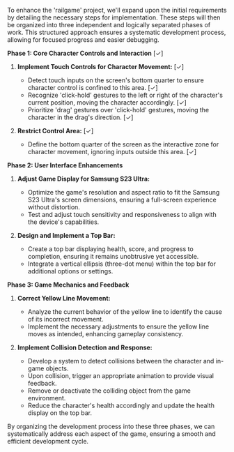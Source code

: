 To enhance the 'railgame' project, we'll expand upon the initial requirements by detailing the necessary steps for implementation. These steps will then be organized into three independent and logically separated phases of work. This structured approach ensures a systematic development process, allowing for focused progress and easier debugging.

**Phase 1: Core Character Controls and Interaction** [✓]

1. **Implement Touch Controls for Character Movement:** [✓]
   - Detect touch inputs on the screen's bottom quarter to ensure character control is confined to this area. [✓]
   - Recognize 'click-hold' gestures to the left or right of the character's current position, moving the character accordingly. [✓]
   - Prioritize 'drag' gestures over 'click-hold' gestures, moving the character in the drag's direction. [✓]

2. **Restrict Control Area:** [✓]
   - Define the bottom quarter of the screen as the interactive zone for character movement, ignoring inputs outside this area. [✓]

**Phase 2: User Interface Enhancements**

1. **Adjust Game Display for Samsung S23 Ultra:**
   - Optimize the game's resolution and aspect ratio to fit the Samsung S23 Ultra's screen dimensions, ensuring a full-screen experience without distortion.
   - Test and adjust touch sensitivity and responsiveness to align with the device's capabilities.

2. **Design and Implement a Top Bar:**
   - Create a top bar displaying health, score, and progress to completion, ensuring it remains unobtrusive yet accessible.
   - Integrate a vertical ellipsis (three-dot menu) within the top bar for additional options or settings.

**Phase 3: Game Mechanics and Feedback**

1. **Correct Yellow Line Movement:**
   - Analyze the current behavior of the yellow line to identify the cause of its incorrect movement.
   - Implement the necessary adjustments to ensure the yellow line moves as intended, enhancing gameplay consistency.

2. **Implement Collision Detection and Response:**
   - Develop a system to detect collisions between the character and in-game objects.
   - Upon collision, trigger an appropriate animation to provide visual feedback.
   - Remove or deactivate the colliding object from the game environment.
   - Reduce the character's health accordingly and update the health display on the top bar.

By organizing the development process into these three phases, we can systematically address each aspect of the game, ensuring a smooth and efficient development cycle.
